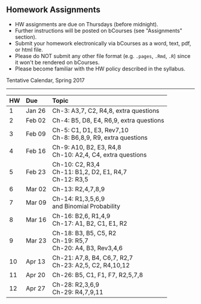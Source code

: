 ## Homework Assignments

- HW assignments are due on Thursdays (before midnight).
- Further instructions will be posted on bCourses (see "Assignments" section).
- Submit your homework electronically via bCourses as a word, text, pdf, or html file. 
- Please do NOT submit any other file format (e.g. `.pages`, `.Rmd`, `.R`) since it won't be rendered on bCourses.
- Please become familiar with the HW policy described in the syllabus.


Tentative Calendar, Spring 2017


<hr>

<table>
  <thead>
    <tr>
      <th align="left">HW</th>
      <th align="left">Due</th>
      <th align="left">Topic</th>
    </tr>
  </thead>
  <tbody>
    <tr>
      <td>1</td>
      <td>Jan 26</td>
      <td>Ch-3: A3,7, C2, R4,8, extra questions</td>
    </tr>
    <tr>
      <td>2</td>
      <td>Feb 02</td>
      <td>Ch-4: B5, D8, E4, R6,9, extra questions</td>
    </tr>
    <tr>
      <td>3</td>
      <td>Feb 09</td>
      <td>
        Ch-5: C1, D1, E3, Rev7,10<br>
        Ch-8: B6,8,9, R9, extra questions</td>
    </tr>
    <tr>
      <td>4</td>
      <td>Feb 16</td>
      <td>
        Ch-9: A10, B2, E3, R4,8<br>
        Ch-10: A2,4, C4, extra questions</td>
    </tr>
    <tr>
      <td>5</td>
      <td>Feb 23</td>
      <td>Ch-10: C2, R3,4<br>
        Ch-11: B1,2, D2, E1, R4,7<br>
        Ch-12: R3,5</td>
    </tr>
    <tr>
      <td>6</td>
      <td>Mar 02</td>
      <td>Ch-13: R2,4,7,8,9
        </td>
    </tr>
    <tr>
      <td>7</td>
      <td>Mar 09</td>
      <td>
        Ch-14: R1,3,5,6,9<br>
        and Binomial Probability</td>
    </tr>
    <tr>
      <td>8</td>
      <td>Mar 16</td>
      <td>Ch-16: B2,6, R1,4,9<br>
        Ch-17: A1, B2, C1, E1, R2</td>
    </tr>
    <tr>
      <td>9</td>
      <td>Mar 23</td>
      <td>Ch-18: B3, B5, C5, R2<br>
        Ch-19: R5,7<br>
        Ch-20: A4, B3, Rev3,4,6</td>
    </tr>
    <tr>
      <td>10</td>
      <td>Apr 13</td>
      <td>Ch-21: A7,8, B4, C6,7, R2,7<br>
        Ch-23: A2,5, C2, R4,10,12</td>
    </tr>
    <tr>
      <td>11</td>
      <td>Apr 20</td>
      <td>Ch-26: B5, C1, F1, F7, R2,5,7,8</td>
    </tr>
    <tr>
      <td>12</td>
      <td>Apr 27</td>
      <td>Ch-28: R2,3,6,9<br>
      Ch-29: R4,7,9,11</td>
    </tr>
  </tbody>
 </table>
